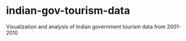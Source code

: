 # indian-gov-tourism-data
Visualization and analysis of Indian government tourism data from 2001-2010
